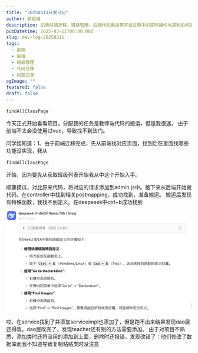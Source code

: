 ```yaml
---
title: "20250311开发日记"
author: 郭岩峰
description: 记录前端迁移、班级管理、后端代码搬运等开发过程中的实际操作与遇到的问题。
pubDatetime: 2025-03-11T00:00:00Z
slug: dev-log-20250311
tags:
  - 前端
  - 后端
  - 班级管理
  - 代码迁移
  - 问题记录
ogImage: ""
featured: false
draft: false
---
```


```java
findAllClassPage
```

今天正式开始看看项目，分配我的任务是教师端代码的搬运，但是我很迷。
由于前端不太会没使用过vue，导致找不到法门。

问学姐知道：1、由于前端迁移完成，先从前端找对应页面，找到后在里面找哪些功能没实现，我从

```java
findAllClassPage
```

开始，因为要先从获取班级列表开始我从中这个开始入手。

顺藤摸瓜，对比原来代码，将对应的请求添加到admin.js中。接下来从后端开始搬代码。在controller中找到相关postmapping，成功找到，准备搬运。
搬运后发现有特殊函数，我找不到定义。在deepseek中ctrl+b成功找到

![image-20250311192657648](../../../assets/images/image-20250311192657648.png)

哎，在service找到了并添加serviceimpl也添加了，但是跑不出来结果发现dao层还得改。dao层改完了，发现teacher还有别的方法需要添加。
由于对项目不熟悉，添加类时还将没用的添加到上面，删除时还报错，发现改错了：他们修改了数据库而我不知道导致复制粘贴类时没注意